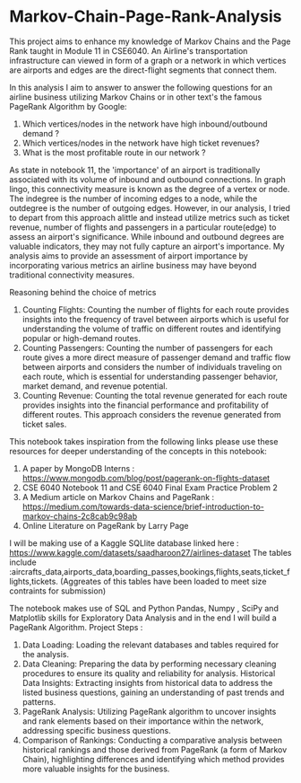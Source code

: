 # Markov-Chain-Page-Rank-Analysis
 
This project aims to enhance my knowledge of Markov Chains and the Page Rank taught in Module 11 in CSE6040. An Airline's transportation infrastructure can viewed in form of a graph or a network in which vertices are airports and edges are the direct-flight segments that connect them.

In this analysis I aim to answer to answer the following questions for an airline business utilizing Markov Chains or in other text's the famous PageRank Algorithm by Google:

1. Which vertices/nodes in the network have high inbound/outbound demand ?
2. Which vertices/nodes in the network have high ticket revenues?
3. What is the most profitable route in our network ?


As state in notebook 11, the 'importance' of an airport is traditionally associated with its volume of inbound and outbound connections. In graph lingo, this connectivity measure is known as the degree of a vertex or node. The indegree is the number of incoming edges to a node, while the outdegree is the number of outgoing edges. However, in our analysis, I tried to depart from this approach alittle and instead utilize metrics such as ticket revenue, number of flights and passengers in a particular route(edge) to assess an airport's significance. While inbound and outbound degrees are valuable indicators, they may not fully capture an airport's importance. My analysis aims to provide an assessment of airport importance by incorporating various metrics an airline business may have beyond traditional connectivity measures.


Reasoning behind the choice of metrics

1. Counting Flights: Counting the number of flights for each route provides insights into the frequency of travel between airports which is 
   useful for understanding the volume of traffic on different routes and identifying popular or high-demand routes.
2. Counting Passengers: Counting the number of passengers for each route gives a more direct measure of passenger demand and traffic flow 
   between airports and considers the number of individuals traveling on each route, which is essential for understanding passenger 
   behavior, market demand, and revenue potential.
3. Counting Revenue: Counting the total revenue generated for each route provides insights into the financial performance and profitability 
   of different routes. This approach considers the revenue generated from ticket sales.

This notebook takes inspiration from the following links please use these resources for deeper understanding of the concepts in this notebook:
1. A paper by MongoDB Interns : https://www.mongodb.com/blog/post/pagerank-on-flights-dataset
2. CSE 6040 Notebook 11 and CSE 6040 Final Exam Practice Problem 2
3. A Medium article on Markov Chains and PageRank : https://medium.com/towards-data-science/brief-introduction-to-markov-chains-2c8cab9c98ab
4. Online Literature on PageRank by Larry Page


I will be making use of a Kaggle SQLlite database linked here : https://www.kaggle.com/datasets/saadharoon27/airlines-dataset
The tables include :aircrafts_data,airports_data,boarding_passes,bookings,flights,seats,ticket_flights,tickets.
(Aggreates of this tables have been loaded to meet size contraints for submission)

The notebook makes use of SQL and Python Pandas, Numpy , SciPy and Matplotlib skills for Exploratory Data Analysis and in the end I will build a PageRank Algorithm. Project Steps :

1. Data Loading: Loading the relevant databases and tables required for the analysis.
2. Data Cleaning: Preparing the data by performing necessary cleaning procedures to ensure its quality and reliability for analysis.
                  Historical Data Insights: Extracting insights from historical data to address the listed business questions, gaining an 
                  understanding of past trends and patterns.
3. PageRank Analysis: Utilizing PageRank algorithm to uncover insights and rank elements based on their importance within the network, 
                      addressing specific business questions.
4. Comparison of Rankings: Conducting a comparative analysis between historical rankings and those derived from PageRank (a form of Markov 
                            Chain), highlighting differences and identifying which method provides more valuable insights for the business.
